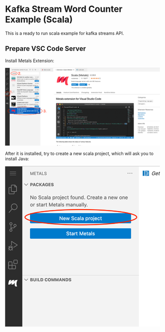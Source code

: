 # Kafka Stream Word Counter Example (Scala)

This is a ready to run scala example for kafka streams API.

## Prepare VSC Code Server

Install Metals Extension:

![Metals Extension](pics/Install-Metals.png)

After it is installed, try to create a new scala project, which will ask you to install Java:

![Create new Scala Project](pics/Metals-New-Project.png)